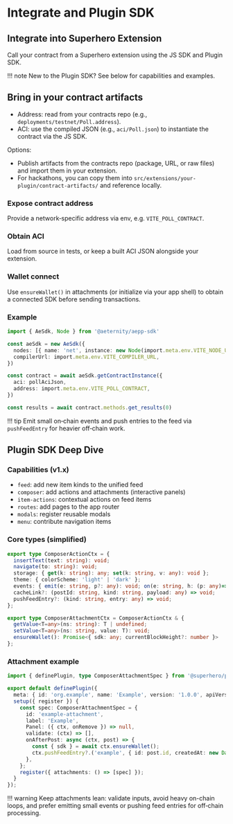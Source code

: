 # Integrate and Plugin SDK

## Integrate into Superhero Extension
Call your contract from a Superhero extension using the JS SDK and Plugin SDK.

!!! note
    New to the Plugin SDK? See below for capabilities and examples.

## Bring in your contract artifacts
- Address: read from your contracts repo (e.g., `deployments/testnet/Poll.address`).
- ACI: use the compiled JSON (e.g., `aci/Poll.json`) to instantiate the contract via the JS SDK.

Options:
- Publish artifacts from the contracts repo (package, URL, or raw files) and import them in your extension.
- For hackathons, you can copy them into `src/extensions/your-plugin/contract-artifacts/` and reference locally.

### Expose contract address
Provide a network‑specific address via env, e.g. `VITE_POLL_CONTRACT`.

### Obtain ACI
Load from source in tests, or keep a built ACI JSON alongside your extension.

### Wallet connect
Use `ensureWallet()` in attachments (or initialize via your app shell) to obtain a connected SDK before sending transactions.

### Example
```ts
import { AeSdk, Node } from '@aeternity/aepp-sdk'

const aeSdk = new AeSdk({
  nodes: [{ name: 'net', instance: new Node(import.meta.env.VITE_NODE_URL) }],
  compilerUrl: import.meta.env.VITE_COMPILER_URL,
})

const contract = await aeSdk.getContractInstance({
  aci: pollAciJson,
  address: import.meta.env.VITE_POLL_CONTRACT,
})

const results = await contract.methods.get_results(0)
```

!!! tip
    Emit small on‑chain events and push entries to the feed via `pushFeedEntry` for heavier off‑chain work.

## Plugin SDK Deep Dive

### Capabilities (v1.x)
- `feed`: add new item kinds to the unified feed
- `composer`: add actions and attachments (interactive panels)
- `item-actions`: contextual actions on feed items
- `routes`: add pages to the app router
- `modals`: register reusable modals
- `menu`: contribute navigation items

### Core types (simplified)
```ts
export type ComposerActionCtx = {
  insertText(text: string): void;
  navigate(to: string): void;
  storage: { get(k: string): any; set(k: string, v: any): void };
  theme: { colorScheme: 'light' | 'dark' };
  events: { emit(e: string, p?: any): void; on(e: string, h: (p: any)=>void): () => void };
  cacheLink?: (postId: string, kind: string, payload: any) => void;
  pushFeedEntry?: (kind: string, entry: any) => void;
};

export type ComposerAttachmentCtx = ComposerActionCtx & {
  getValue<T=any>(ns: string): T | undefined;
  setValue<T=any>(ns: string, value: T): void;
  ensureWallet(): Promise<{ sdk: any; currentBlockHeight?: number }>
};
```

### Attachment example
```ts
import { definePlugin, type ComposerAttachmentSpec } from '@superhero/plugin-sdk';

export default definePlugin({
  meta: { id: 'org.example', name: 'Example', version: '1.0.0', apiVersion: '1.x', capabilities: ['composer'] },
  setup({ register }) {
    const spec: ComposerAttachmentSpec = {
      id: 'example-attachment',
      label: 'Example',
      Panel: ({ ctx, onRemove }) => null,
      validate: (ctx) => [],
      onAfterPost: async (ctx, post) => {
        const { sdk } = await ctx.ensureWallet();
        ctx.pushFeedEntry?.('example', { id: post.id, createdAt: new Date().toISOString(), kind: 'example', data: {} });
      },
    };
    register({ attachments: () => [spec] });
  }
});
```

!!! warning
    Keep attachments lean: validate inputs, avoid heavy on-chain loops, and prefer emitting small events or pushing feed entries for off‑chain processing.
